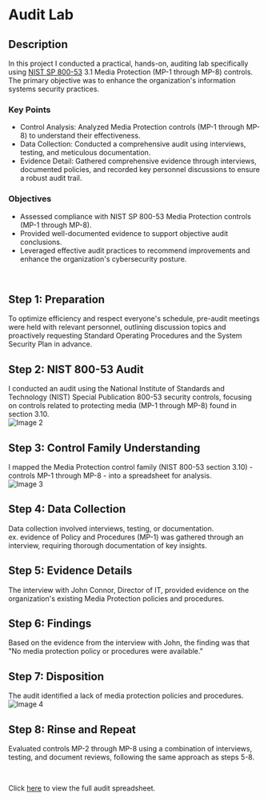 # Audit Lab

## Description

In this project I conducted a practical, hands-on, auditing lab specifically using [NIST SP 800-53](https://nvlpubs.nist.gov/nistpubs/SpecialPublications/NIST.SP.800-53r5.pdf) 3.1 Media Protection (MP-1 through MP-8) controls.
The primary objective was to enhance the organization's information systems security practices.
    
### Key Points
  - Control Analysis: Analyzed Media Protection controls (MP-1 through MP-8) to understand their effectiveness.
  - Data Collection: Conducted a comprehensive audit using interviews, testing, and meticulous documentation.
  - Evidence Detail: Gathered comprehensive evidence through interviews, documented policies, and recorded key personnel discussions to ensure a robust audit trail.

### Objectives
  - Assessed compliance with NIST SP 800-53 Media Protection controls (MP-1 through MP-8).
  - Provided well-documented evidence to support objective audit conclusions.
  - Leveraged effective audit practices to recommend improvements and enhance the organization's cybersecurity posture.
     
<br>


## Step 1: Preparation
To optimize efficiency and respect everyone's schedule, pre-audit meetings were held with relevant personnel, outlining discussion topics and proactively requesting Standard Operating Procedures and the System Security Plan in advance.

## Step 2: NIST 800-53 Audit
I conducted an audit using the National Institute of Standards and Technology (NIST) Special Publication 800-53 security controls, focusing on controls related to protecting media (MP-1 through MP-8) found in section 3.10. <br>
![Image 2](https://github.com/Manny-D/Audit-Lab/assets/99146530/b4298a7b-c8cb-4e7f-a540-7c7092572869)

## Step 3: Control Family Understanding 
I mapped the Media Protection control family (NIST 800-53 section 3.10) - controls MP-1 through MP-8 - into a spreadsheet for analysis. <br>
![Image 3](https://github.com/Manny-D/Audit-Lab/assets/99146530/eeabce8d-f6b5-4e15-a74d-ec3f348b051e) <br>

## Step 4: Data Collection
Data collection involved interviews, testing, or documentation. <br>
ex. evidence of Policy and Procedures (MP-1) was gathered through an interview, requiring thorough documentation of key insights. <br>

## Step 5: Evidence Details  
The interview with John Connor, Director of IT, provided evidence on the organization's existing Media Protection policies and procedures. <br>

## Step 6: Findings
Based on the evidence from the interview with John, the finding was that "No media protection policy or procedures were available." <br>

## Step 7: Disposition
The audit identified a lack of media protection policies and procedures. <br/>
![Image 4](https://github.com/Manny-D/Audit-Lab/assets/99146530/5d4bb0ae-b4ae-481d-909d-02c2576a0f5c)

## Step 8: Rinse and Repeat  
Evaluated controls MP-2 through MP-8 using a combination of interviews, testing, and document reviews, following the same approach as steps 5-8. <br>

<br>

Click [here](https://docs.google.com/spreadsheets/d/17433iyECdZrIzeGKufFavIlnTmdRoH_V/edit#gid=1504451304) to view the full audit spreadsheet.
